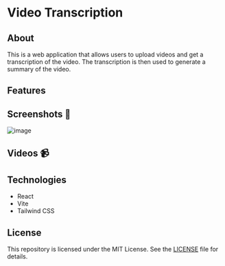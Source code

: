 # Video Transcription

## About

This is a web application that allows users to upload videos and get a transcription of the video. The transcription is then used to generate a summary of the video.

## Features

<!-- emoji screenshot here  -->
## Screenshots 📸

![image](https://github.com/Natanaelvich/video-transcription_rocketseat-nlw-23/assets/52014318/666c7547-c404-4593-a84a-9dc085e251fb)


## Videos 📹


## Technologies

- React
- Vite
- Tailwind CSS

## License

This repository is licensed under the MIT License. See the [LICENSE](/LICENSE) file for details.
